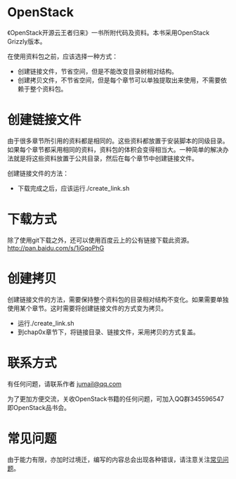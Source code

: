 OpenStack
=========

《OpenStack开源云王者归来》一书所附代码及资料。本书采用OpenStack Grizzly版本。

在使用资料包之前，应该选择一种方式：

- 创建链接文件，节省空间，但是不能改变目录树相对结构。
- 创建拷贝文件，不节省空间，但是每个章节可以单独提取出来使用，不需要依赖于整个资料包。


# 创建链接文件
由于很多章节所引用的资料都是相同的。这些资料都放置于安装脚本的同级目录。如果每个章节都采用相同的资料，资料包的体积会变得相当大。一种简单的解决办法就是将这些资料放置于公共目录，然后在每个章节中创建链接文件。

创建链接文件的方法：
* 下载完成之后，应该运行./create_link.sh

# 下载方式
除了使用git下载之外，还可以使用百度云上的公有链接下载此资源。
http://pan.baidu.com/s/1jGqoPhG


# 创建拷贝

创建链接文件的方法，需要保持整个资料包的目录相对结构不变化。如果需要单独使用某个章节。这时需要将创建链接文件的方式变为拷贝。

- 运行./create_link.sh
- 到chap0x章节下，将链接目录、链接文件，采用拷贝的方式复盖。

# 联系方式
有任何问题，请联系作者 jumail@qq.com

为了更加方便交流，关收OpenStack书籍的任何问题，可加入QQ群345596547即OpenStack品书会。

# 常见问题

由于能力有限，亦加时过境迁，编写的内容总会出现各种错误，请注意关注[常见问题](https://github.com/JiYou/openstack/blob/master/qa.md)。
